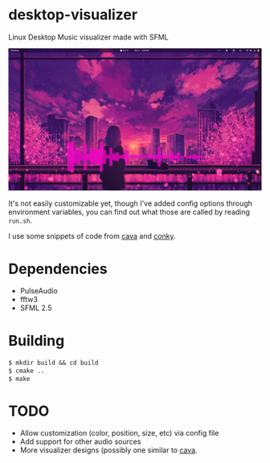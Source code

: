 # desktop-visualizer
Linux Desktop Music visualizer made with SFML

![](screenshot.png)

It's not easily customizable yet, though I've added config options through environment variables, you can find out what those are called by reading `run.sh`.

I use some snippets of code from [cava](https://github.com/karlstav/cava) and [conky](https://github.com/brndnmtthws/conky).

# Dependencies

 - PulseAudio
 - fftw3
 - SFML 2.5

# Building

```
$ mkdir build && cd build
$ cmake ..
$ make
```

# TODO

 - Allow customization (color, position, size, etc) via config file
 - Add support for other audio sources
 - More visualizer designs (possibly one similar to [cava](https://github.com/karlstav/cava).
